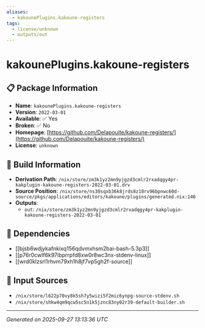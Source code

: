 ```yaml
---
aliases:
  - kakounePlugins.kakoune-registers
tags:
  - license/unknown
  - outputs/out
---
```


# kakounePlugins.kakoune-registers

## 📋 Package Information

- **Name**: `kakounePlugins.kakoune-registers`
- **Version**: `2022-03-01`
- **Available**: ✅ Yes
- **Broken**: ✅ No
- **Homepage**: [https://github.com/Delapouite/kakoune-registers/](https://github.com/Delapouite/kakoune-registers/)
- **License**: `unknown`

## 🔧 Build Information

- **Derivation Path**: `/nix/store/zm3k1yz2mn9yjgzd3cmlr2rxadqgy4pr-kakplugin-kakoune-registers-2022-03-01.drv`
- **Source Position**: `/nix/store/ns30sqxb36k8jrds8z18rv96bpnwc60d-source/pkgs/applications/editors/kakoune/plugins/generated.nix:146`
- **Outputs**:
  - `out`:  `/nix/store/zm3k1yz2mn9yjgzd3cmlr2rxadqgy4pr-kakplugin-kakoune-registers-2022-03-01`

## 🔗 Dependencies

- [[bjsb6wdjykafnkixq156qdvmxhsm2bai-bash-5.3p3]]
- [[p76r0cwlf6k97ibprrpfd8xw0r8wc3nx-stdenv-linux]]
- [[wrd0klzsrl1rhvm79xh1h8jf7vp5gh2f-source]]

## 📁 Input Sources

- `/nix/store/l622p70vy8k5sh7y5wizi5f2mic6ynpg-source-stdenv.sh`
- `/nix/store/shkw4qm9qcw5sc5n1k5jznc83ny02r39-default-builder.sh`

---
*Generated on 2025-09-27 13:13:36 UTC*
